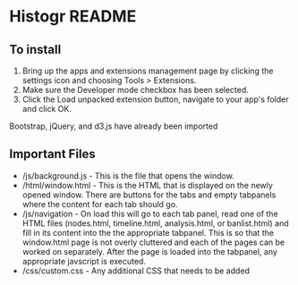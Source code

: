 <h1>Histogr README</h1>

<h2>To install</h2>

1. Bring up the apps and extensions management page by clicking the settings icon  and choosing Tools > Extensions.
2. Make sure the Developer mode checkbox has been selected.
3. Click the Load unpacked extension button, navigate to your app's folder and click OK.

Bootstrap, jQuery, and d3.js have already been imported

<h2>Important Files</h2>

<ul>
<li>/js/background.js - This is the file that opens the window.</li>
<li>/html/window.html - This is the HTML that is displayed on the newly opened window. There are buttons for the tabs and empty tabpanels where the content for each tab should go.</li>
<li>/js/navigation - On load this will go to each tab panel, read one of the HTML files (nodes.html, timeline.html, analysis.html, or banlist.html) and fill in its content into the the appropriate tabpanel. This is so that the window.html page is not overly cluttered and each of the pages can be worked on separately.
After the page is loaded into the tabpanel, any appropriate javscript is executed.</li>
<li>/css/custom.css - Any additional CSS that needs to be added</li>
</ul>
